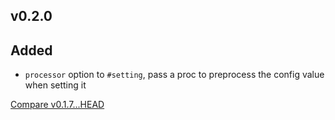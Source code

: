 ## v0.2.0

## Added

* `processor` option to `#setting`, pass a proc to preprocess the config value when setting it

[Compare v0.1.7...HEAD](https://github.com/dry-rb/dry-configurable/compare/v0.1.7...v0.2.0)
